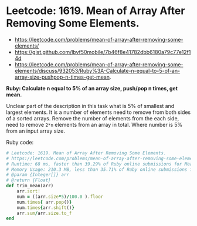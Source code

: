 # Leetcode: 1619. Mean of Array After Removing Some Elements.

- https://leetcode.com/problems/mean-of-array-after-removing-some-elements/
- https://gist.github.com/lbvf50mobile/7b46f8e41782dbb6180a79c77e12f14d
- https://leetcode.com/problems/mean-of-array-after-removing-some-elements/discuss/932053/Ruby%3A-Calculate-n-equal-to-5-of-an-array-size-pushpop-n-times-get-mean.

**Ruby: Calculate n equal to 5% of an array size, push/pop n times, get mean.**

Unclear part of the description in this task what is 5% of smallest and largest elements. It is a number of elements need to remove from both sides of a sorted arrays. Remove the number of elements from the each side, need to remove `2*n` elements from an array in total. Where number is 5% from an input array size.

Ruby code:
```Ruby
# Leetcode: 1619. Mean of Array After Removing Some Elements.
# https://leetcode.com/problems/mean-of-array-after-removing-some-elements/
# Runtime: 68 ms, faster than 39.29% of Ruby online submissions for Mean of Array After Removing Some Elements.
# Memory Usage: 210.3 MB, less than 35.71% of Ruby online submissions for Mean of Array After Removing Some Elements.
# @param {Integer[]} arr
# @return {Float}
def trim_mean(arr)
    arr.sort!
    num = ((arr.size*5)/100.0 ).floor
    num.times{ arr.pop()}
    num.times{arr.shift()}
    arr.sum/arr.size.to_f    
end
```